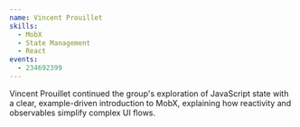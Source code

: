 ```yaml
---
name: Vincent Prouillet
skills:
  - MobX
  - State Management
  - React
events:
  - 234692399
---
```


Vincent Prouillet continued the group's exploration of JavaScript state with a clear, example-driven introduction to MobX, explaining how reactivity and observables simplify complex UI flows.
